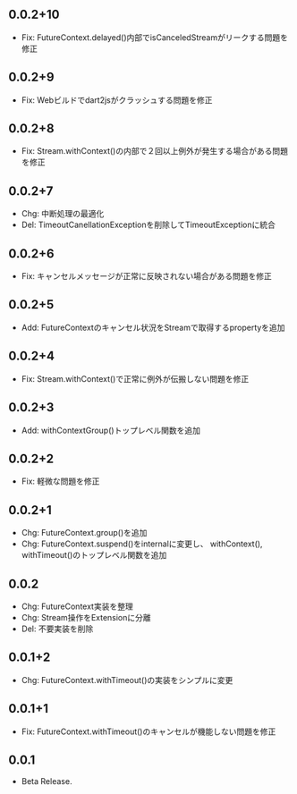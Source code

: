 ## 0.0.2+10

* Fix: FutureContext.delayed()内部でisCanceledStreamがリークする問題を修正

## 0.0.2+9

* Fix: Webビルドでdart2jsがクラッシュする問題を修正

## 0.0.2+8

* Fix: Stream.withContext()の内部で２回以上例外が発生する場合がある問題を修正

## 0.0.2+7

* Chg: 中断処理の最適化
* Del: TimeoutCanellationExceptionを削除してTimeoutExceptionに統合

## 0.0.2+6

* Fix: キャンセルメッセージが正常に反映されない場合がある問題を修正

## 0.0.2+5

* Add: FutureContextのキャンセル状況をStreamで取得するpropertyを追加

## 0.0.2+4

* Fix: Stream.withContext()で正常に例外が伝搬しない問題を修正

## 0.0.2+3

* Add: withContextGroup()トップレベル関数を追加

## 0.0.2+2

* Fix: 軽微な問題を修正

## 0.0.2+1

* Chg: FutureContext.group()を追加
* Chg: FutureContext.suspend()をinternalに変更し、 withContext(), withTimeout()のトップレベル関数を追加

## 0.0.2

* Chg: FutureContext実装を整理
* Chg: Stream操作をExtensionに分離
* Del: 不要実装を削除

## 0.0.1+2

* Chg: FutureContext.withTimeout()の実装をシンプルに変更

## 0.0.1+1

* Fix: FutureContext.withTimeout()のキャンセルが機能しない問題を修正

## 0.0.1

* Beta Release.
